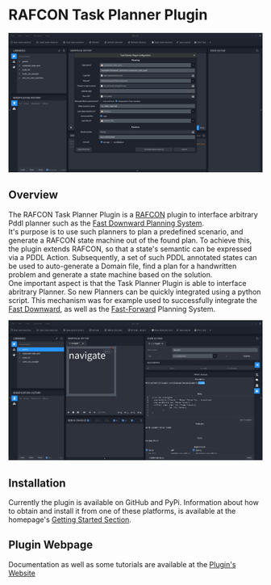 # RAFCON Task Planner Plugin

![RAFCON Task Planner Plugin](docs/img/Rafcon_task_planner_plugin.png "The Plugin Configuration")

## Overview
The RAFCON Task Planner Plugin is a [RAFCON](https://github.com/DLR-RM/RAFCON) plugin to interface arbitrary Pddl planner such as the [Fast Downward Planning System](http://www.fast-downward.org/).  
It's purpose is to use such planners to plan a predefined scenario, and generate a RAFCON state machine out of the found plan. 
To achieve this, the plugin extends RAFCON, so that a state's semantic can be expressed via a PDDL Action. Subsequently, a set of such PDDL annotated states can be used to auto-generate a Domain file, find a plan for a handwritten problem and generate a state machine based on the solution.  
One important aspect is that the Task Planner Plugin is able to interface abritrary Planner. So new Planners can be quickly integrated using a python script. This mechanism was for example used to successfully integrate the [Fast Downward](http://www.fast-downward.org/), as well as the [Fast-Forward](https://fai.cs.uni-saarland.de/hoffmann/ff.html) Planning System.

![Pddl Action tab, to annotate a State with an action.](docs/img/rtpp_Action_tab.png "Pddl Annotation")

## Installation
Currently the plugin is available on GitHub and PyPi. Information about how to obtain and install it from one of these platforms, is available at the homepage's [Getting Started Section](https://dlr-rm.github.io/rafcon-task-planner-plugin/pages/documentation/GettingStarted.html). 

## Plugin Webpage
Documentation as well as some tutorials are available at the [Plugin's Website](https://dlr-rm.github.io/rafcon-task-planner-plugin/)

